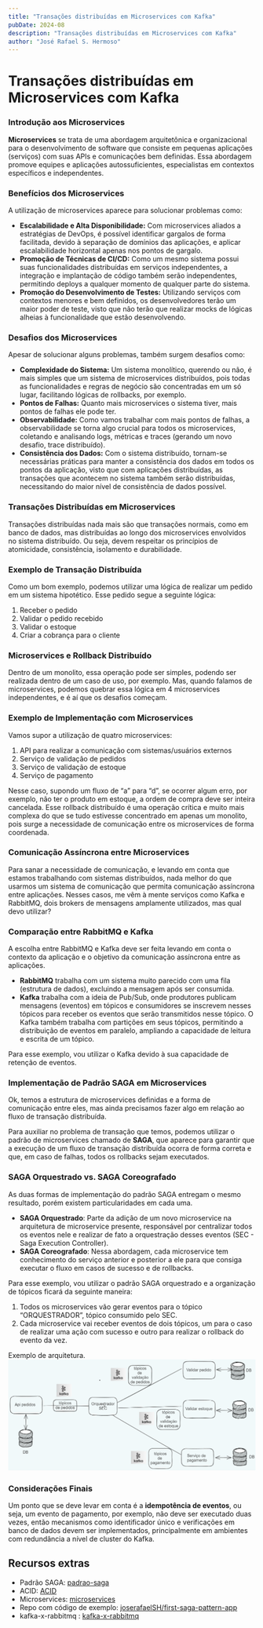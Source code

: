 ```yaml
---
title: "Transações distribuídas em Microservices com Kafka"
pubDate: 2024-08
description: "Transações distribuídas em Microservices com Kafka"
author: "José Rafael S. Hermoso"
---
```


# Transações distribuídas em Microservices com Kafka

### Introdução aos Microservices

**Microservices** se trata de uma abordagem arquitetônica e organizacional para o desenvolvimento de software que consiste em pequenas aplicações (serviços) com suas APIs e comunicações bem definidas. Essa abordagem promove equipes e aplicações autossuficientes, especialistas em contextos específicos e independentes.

### Benefícios dos Microservices

A utilização de microservices aparece para solucionar problemas como:

- **Escalabilidade e Alta Disponibilidade:** Com microservices aliados a estratégias de DevOps, é possível identificar gargalos de forma facilitada, devido à separação de domínios das aplicações, e aplicar escalabilidade horizontal apenas nos pontos de gargalo.
- **Promoção de Técnicas de CI/CD:** Como um mesmo sistema possui suas funcionalidades distribuídas em serviços independentes, a integração e implantação de código também serão independentes, permitindo deploys a qualquer momento de qualquer parte do sistema.
- **Promoção do Desenvolvimento de Testes:** Utilizando serviços com contextos menores e bem definidos, os desenvolvedores terão um maior poder de teste, visto que não terão que realizar mocks de lógicas alheias à funcionalidade que estão desenvolvendo.

### Desafios dos Microservices

Apesar de solucionar alguns problemas, também surgem desafios como:

- **Complexidade do Sistema:** Um sistema monolítico, querendo ou não, é mais simples que um sistema de microservices distribuídos, pois todas as funcionalidades e regras de negócio são concentradas em um só lugar, facilitando lógicas de rollbacks, por exemplo.
- **Pontos de Falhas:** Quanto mais microservices o sistema tiver, mais pontos de falhas ele pode ter.
- **Observabilidade:** Como vamos trabalhar com mais pontos de falhas, a observabilidade se torna algo crucial para todos os microservices, coletando e analisando logs, métricas e traces (gerando um novo desafio, trace distribuído).
- **Consistência dos Dados:** Com o sistema distribuído, tornam-se necessárias práticas para manter a consistência dos dados em todos os pontos da aplicação, visto que com aplicações distribuídas, as transações que acontecem no sistema também serão distribuídas, necessitando do maior nível de consistência de dados possível.

### Transações Distribuídas em Microservices

Transações distribuídas nada mais são que transações normais, como em banco de dados, mas distribuídas ao longo dos microservices envolvidos no sistema distribuído. Ou seja, devem respeitar os princípios de atomicidade, consistência, isolamento e durabilidade.

### Exemplo de Transação Distribuída

Como um bom exemplo, podemos utilizar uma lógica de realizar um pedido em um sistema hipotético. Esse pedido segue a seguinte lógica:

1. Receber o pedido
2. Validar o pedido recebido
3. Validar o estoque
4. Criar a cobrança para o cliente

### Microservices e Rollback Distribuído

Dentro de um monolito, essa operação pode ser simples, podendo ser realizada dentro de um caso de uso, por exemplo. Mas, quando falamos de microservices, podemos quebrar essa lógica em 4 microservices independentes, e é aí que os desafios começam.

### Exemplo de Implementação com Microservices

Vamos supor a utilização de quatro microservices:

1. API para realizar a comunicação com sistemas/usuários externos
2. Serviço de validação de pedidos
3. Serviço de validação de estoque
4. Serviço de pagamento

Nesse caso, supondo um fluxo de “a” para “d”, se ocorrer algum erro, por exemplo, não ter o produto em estoque, a ordem de compra deve ser inteira cancelada. Esse rollback distribuído é uma operação crítica e muito mais complexa do que se tudo estivesse concentrado em apenas um monolito, pois surge a necessidade de comunicação entre os microservices de forma coordenada.

### Comunicação Assíncrona entre Microservices

Para sanar a necessidade de comunicação, e levando em conta que estamos trabalhando com sistemas distribuídos, nada melhor do que usarmos um sistema de comunicação que permita comunicação assíncrona entre aplicações. Nesses casos, me vêm à mente serviços como Kafka e RabbitMQ, dois brokers de mensagens amplamente utilizados, mas qual devo utilizar?

### Comparação entre RabbitMQ e Kafka

A escolha entre RabbitMQ e Kafka deve ser feita levando em conta o contexto da aplicação e o objetivo da comunicação assíncrona entre as aplicações.

- **RabbitMQ** trabalha com um sistema muito parecido com uma fila (estrutura de dados), excluindo a mensagem após ser consumida.
- **Kafka** trabalha com a ideia de Pub/Sub, onde produtores publicam mensagens (eventos) em tópicos e consumidores se inscrevem nesses tópicos para receber os eventos que serão transmitidos nesse tópico. O Kafka também trabalha com partições em seus tópicos, permitindo a distribuição de eventos em paralelo, ampliando a capacidade de leitura e escrita de um tópico.

Para esse exemplo, vou utilizar o Kafka devido à sua capacidade de retenção de eventos.

### Implementação de Padrão SAGA em Microservices

Ok, temos a estrutura de microservices definidas e a forma de comunicação entre eles, mas ainda precisamos fazer algo em relação ao fluxo de transação distribuída.

Para auxiliar no problema de transação que temos, podemos utilizar o padrão de microservices chamado de **SAGA**, que aparece para garantir que a execução de um fluxo de transação distribuída ocorra de forma correta e que, em caso de falhas, todos os rollbacks sejam executados.

### SAGA Orquestrado vs. SAGA Coreografado

As duas formas de implementação do padrão SAGA entregam o mesmo resultado, porém existem particularidades em cada uma.

- **SAGA Orquestrado**: Parte da adição de um novo microservice na arquitetura de microservice presente, responsável por centralizar todos os eventos nele e realizar de fato a orquestração desses eventos (SEC - Saga Execution Controller).
- **SAGA Coreografado**: Nessa abordagem, cada microservice tem conhecimento do serviço anterior e posterior a ele para que consiga executar o fluxo em casos de sucesso e de rollbacks.

Para esse exemplo, vou utilizar o padrão SAGA orquestrado e a organização de tópicos ficará da seguinte maneira:

1. Todos os microservices vão gerar eventos para o tópico “ORQUESTRADOR”, tópico consumido pelo SEC.
2. Cada microservice vai receber eventos de dois tópicos, um para o caso de realizar uma ação com sucesso e outro para realizar o rollback do evento da vez.

Exemplo de arquitetura.
![Exemplo de arquitetura](../../../public/diagrama.png)

### Considerações Finais

Um ponto que se deve levar em conta é a **idempotência de eventos**, ou seja, um evento de pagamento, por exemplo, não deve ser executado duas vezes, então mecanismos como identificador único e verificações em banco de dados devem ser implementados, principalmente em ambientes com redundância a nível de cluster do Kafka.

## Recursos extras

- Padrão SAGA: [padrao-saga](https://microservices.io/patterns/data/saga.html)
- ACID: [ACID](https://www.databricks.com/br/glossary/acid-transactions)
- Microservices: [microservices](https://aws.amazon.com/microservices/)
- Repo com código de exemplo: [joserafaelSH/first-saga-pattern-app](https://github.com/joserafaelSH/first-saga-pattern-app)
- kafka-x-rabbitmq : [kafka-x-rabbitmq](https://aws.amazon.com/pt/compare/the-difference-between-rabbitmq-and-kafka/)

